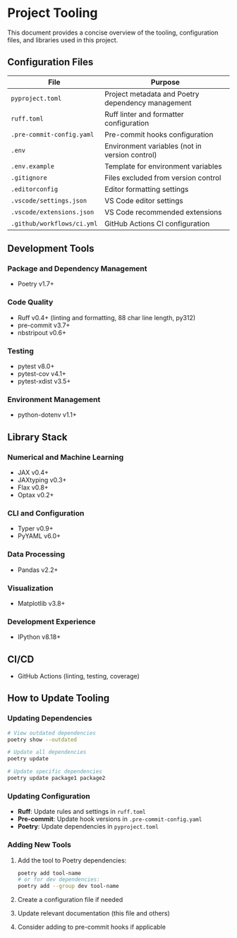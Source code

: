 # Project Tooling

This document provides a concise overview of the tooling, configuration files, and libraries used in this project.

## Configuration Files

| File                      | Purpose                                           |
|---------------------------|---------------------------------------------------|
| `pyproject.toml`          | Project metadata and Poetry dependency management |
| `ruff.toml`               | Ruff linter and formatter configuration           |
| `.pre-commit-config.yaml` | Pre-commit hooks configuration                    |
| `.env`                    | Environment variables (not in version control)    |
| `.env.example`            | Template for environment variables                |
| `.gitignore`              | Files excluded from version control               |
| `.editorconfig`           | Editor formatting settings                        |
| `.vscode/settings.json`   | VS Code editor settings                           |
| `.vscode/extensions.json` | VS Code recommended extensions                    |
| `.github/workflows/ci.yml`| GitHub Actions CI configuration                   |

## Development Tools

### Package and Dependency Management
- Poetry v1.7+

### Code Quality
- Ruff v0.4+ (linting and formatting, 88 char line length, py312)
- pre-commit v3.7+
- nbstripout v0.6+

### Testing
- pytest v8.0+
- pytest-cov v4.1+
- pytest-xdist v3.5+

### Environment Management
- python-dotenv v1.1+

## Library Stack

### Numerical and Machine Learning
- JAX v0.4+
- JAXtyping v0.3+
- Flax v0.8+
- Optax v0.2+

### CLI and Configuration
- Typer v0.9+
- PyYAML v6.0+

### Data Processing
- Pandas v2.2+

### Visualization
- Matplotlib v3.8+

### Development Experience
- IPython v8.18+

## CI/CD
- GitHub Actions (linting, testing, coverage)

## How to Update Tooling

### Updating Dependencies

```bash
# View outdated dependencies
poetry show --outdated

# Update all dependencies
poetry update

# Update specific dependencies
poetry update package1 package2
```

### Updating Configuration

- **Ruff**: Update rules and settings in `ruff.toml`
- **Pre-commit**: Update hook versions in `.pre-commit-config.yaml`
- **Poetry**: Update dependencies in `pyproject.toml`

### Adding New Tools

1. Add the tool to Poetry dependencies:
   ```bash
   poetry add tool-name
   # or for dev dependencies:
   poetry add --group dev tool-name
   ```

2. Create a configuration file if needed
3. Update relevant documentation (this file and others)
4. Consider adding to pre-commit hooks if applicable

